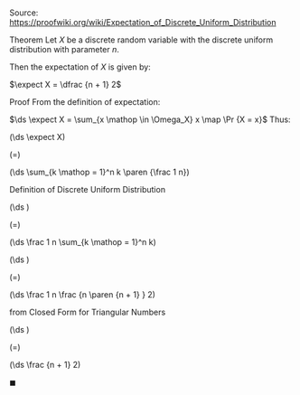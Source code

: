 # 

Source: https://proofwiki.org/wiki/Expectation_of_Discrete_Uniform_Distribution

Theorem
Let $X$ be a discrete random variable with the discrete uniform distribution with parameter $n$.

Then the expectation of $X$ is given by:

$\expect X = \dfrac {n + 1} 2$


Proof
From the definition of expectation:

$\ds \expect X = \sum_{x \mathop \in \Omega_X} x \map \Pr {X = x}$
Thus:














\(\ds \expect X\)

\(=\)







\(\ds \sum_{k \mathop = 1}^n k \paren {\frac 1 n}\)





Definition of Discrete Uniform Distribution














\(\ds \)

\(=\)







\(\ds \frac 1 n \sum_{k \mathop = 1}^n k\)




















\(\ds \)

\(=\)







\(\ds \frac 1 n \frac {n \paren {n + 1} } 2\)





from Closed Form for Triangular Numbers














\(\ds \)

\(=\)







\(\ds \frac {n + 1} 2\)









$\blacksquare$





